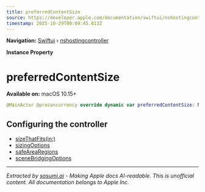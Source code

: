 ```yaml
---
title: preferredContentSize
source: https://developer.apple.com/documentation/swiftui/nshostingcontroller/preferredcontentsize
timestamp: 2025-10-29T00:09:45.813Z
---
```


**Navigation:** [Swiftui](/documentation/swiftui) › [nshostingcontroller](/documentation/swiftui/nshostingcontroller)

**Instance Property**

# preferredContentSize

**Available on:** macOS 10.15+

```swift
@MainActor @preconcurrency override dynamic var preferredContentSize: NSSize { get set }
```

## Configuring the controller

- [sizeThatFits(in:)](/documentation/swiftui/nshostingcontroller/sizethatfits(in:))
- [sizingOptions](/documentation/swiftui/nshostingcontroller/sizingoptions)
- [safeAreaRegions](/documentation/swiftui/nshostingcontroller/safearearegions)
- [sceneBridgingOptions](/documentation/swiftui/nshostingcontroller/scenebridgingoptions)

---

*Extracted by [sosumi.ai](https://sosumi.ai) - Making Apple docs AI-readable.*
*This is unofficial content. All documentation belongs to Apple Inc.*
